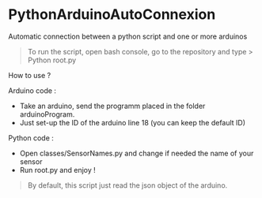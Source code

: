 # PythonArduinoAutoConnexion
Automatic connection between a python script and one or more arduinos

> To run the script, open bash console, go to the repository and type > Python root.py


How to use ? 

Arduino code :
- Take an arduino, send the programm placed in the folder arduinoProgram. 
- Just set-up the ID of the arduino line 18 (you can keep the default ID)

Python code : 
- Open classes/SensorNames.py and change if needed the name of your sensor
- Run root.py and enjoy !

> By default, this script just read the json object of the arduino.

